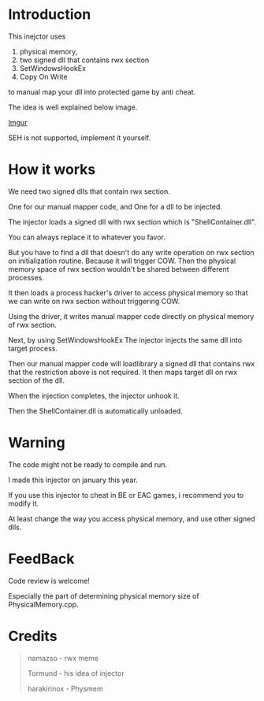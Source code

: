 # Introduction

This inejctor uses 

1. physical memory,
2. two signed dll that contains rwx section
3. SetWindowsHookEx
4. Copy On Write

to manual map your dll into protected game by anti cheat.



The idea is well explained below image.

[Imgur](https://imgur.com/AJojXut)



SEH is not supported, implement it yourself.

# How it works

We need two signed dlls that contain rwx section.

One for our manual mapper code, and One for a dll to be injected.



The injector loads a signed dll with rwx section which is "ShellContainer.dll".

You can always replace it to whatever you favor. 

But you have to find a dll that doesn't do any write operation on rwx section on initialization routine. Because it will trigger COW. Then the physical memory space of rwx section wouldn't be shared between different processes.

It then loads a process hacker's driver to access physical memory so that we can write on rwx section without triggering COW. 

Using the driver, it writes manual mapper code directly on physical memory of rwx section.

Next, by using SetWindowsHookEx The injector injects the same dll into target process.

Then our manual mapper code will loadlibrary a signed dll that contains rwx that the restriction above is not required. It then maps target dll on rwx section of the dll.

When the injection completes, the injector unhook it. 

Then the ShellContainer.dll is automatically unloaded.



# Warning

The code might not be ready to compile and run.

I made this injector on january this year.

If you use this injector to cheat in BE or EAC games, i recommend you to modify it.

At least change the way you access physical memory, and use other signed dlls.



# FeedBack

Code review is welcome!

Especially the part of determining physical memory size of PhysicalMemory.cpp.



# Credits 

> namazso - rwx meme
>
> Tormund - his idea of injector
>
> harakirinox - Physmem

